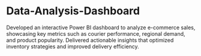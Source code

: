 # Data-Analysis-Dashboard
Developed an interactive Power BI dashboard to analyze e-commerce sales, showcasing key metrics such as courier performance, regional demand, and product popularity. Delivered actionable insights that optimized inventory strategies and improved delivery efficiency.
